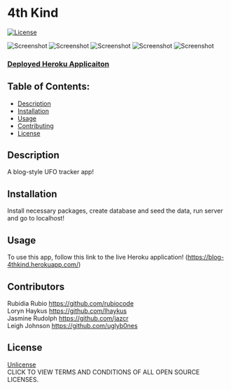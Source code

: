 
# 4th Kind

[![License](https://img.shields.io/badge/License-Unlicense%20-blue.svg)](https://opensource.org/licenses/Unlicense)

![Screenshot](https://github.com/uglyb0nes/4thKind/blob/master/public/img/4thKind.png)
![Screenshot](https://github.com/uglyb0nes/4thKind/blob/master/public/img/map.png)
![Screenshot](https://github.com/uglyb0nes/4thKind/blob/master/public/img/homepage.png)
![Screenshot](https://github.com/uglyb0nes/4thKind/blob/master/public/img/dashboard.png)
![Screenshot](https://github.com/uglyb0nes/4thKind/blob/master/public/img/comments.png)


### [Deployed Heroku Applicaiton](https://blog-4thkind.herokuapp.com/)

## Table of Contents:

* [Description](#description)
* [Installation](#installation)
* [Usage](#usage)
* [Contributing](#contributors)
* [License](#license)

## Description
A blog-style UFO tracker app!

## Installation
Install necessary packages, create database and seed the data, run server and go to localhost!

## Usage
To use this app, follow this link to the live Heroku application! (https://blog-4thkind.herokuapp.com/)

## Contributors
Rubidia Rubio https://github.com/rubiocode<br>
Loryn Haykus https://github.com/lhaykus<br>
Jasmine Rudolph https://github.com/jazcr<br>
Leigh Johnson https://github.com/uglyb0nes


## License
[Unlicense](https://opensource.org/licenses)<br>
CLICK TO VIEW TERMS AND CONDITIONS OF ALL OPEN SOURCE LICENSES.
    
